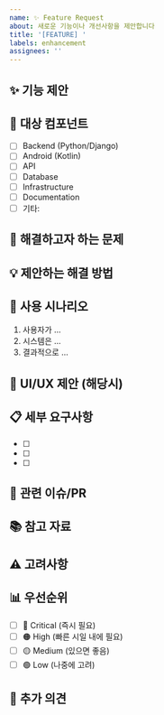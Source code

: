 ```yaml
---
name: ✨ Feature Request
about: 새로운 기능이나 개선사항을 제안합니다
title: '[FEATURE] '
labels: enhancement
assignees: ''
---
```


## ✨ 기능 제안
<!-- 제안하는 기능이나 개선사항을 명확하고 간단하게 설명해주세요 -->


## 🎯 대상 컴포넌트
<!-- 해당하는 항목에 [x] 표시해주세요 -->
- [ ] Backend (Python/Django)
- [ ] Android (Kotlin)
- [ ] API
- [ ] Database
- [ ] Infrastructure
- [ ] Documentation
- [ ] 기타: 

## 🤔 해결하고자 하는 문제
<!-- 이 기능이 어떤 문제를 해결하나요? 현재 어떤 불편함이 있나요? -->


## 💡 제안하는 해결 방법
<!-- 이 기능이 어떻게 동작하면 좋을지 구체적으로 설명해주세요 -->


## 🔄 사용 시나리오
<!-- 이 기능이 어떻게 사용될지 예시를 들어주세요 -->
1. 사용자가 ...
2. 시스템은 ...
3. 결과적으로 ...

## 🎨 UI/UX 제안 (해당시)
<!-- UI 변경이 필요하다면 와이어프레임, 목업, 스크린샷 등을 첨부해주세요 -->


## 📋 세부 요구사항
<!-- 구현에 필요한 세부 요구사항을 나열해주세요 -->
- [ ] 
- [ ] 
- [ ] 

## 🔗 관련 이슈/PR
<!-- 관련된 이슈나 PR이 있다면 링크해주세요 -->


## 📚 참고 자료
<!-- 참고할 만한 문서, 라이브러리, 비슷한 기능 구현 예시 등을 공유해주세요 -->


## ⚠️ 고려사항
<!-- 구현 시 고려해야 할 기술적 제약사항이나 리스크가 있다면 적어주세요 -->


## 📊 우선순위
<!-- 해당하는 항목에 [x] 표시해주세요 -->
- [ ] 🔴 Critical (즉시 필요)
- [ ] 🟠 High (빠른 시일 내에 필요)
- [ ] 🟡 Medium (있으면 좋음)
- [ ] 🟢 Low (나중에 고려)

## 💬 추가 의견
<!-- 기타 의견이나 제안사항을 자유롭게 작성해주세요 -->

